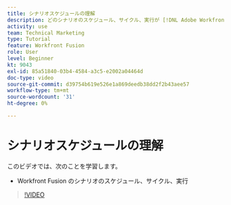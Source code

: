 ```yaml
---
title: シナリオスケジュールの理解
description: どのシナリオのスケジュール、サイクル、実行が [!DNL Adobe Workfront Fusion].
activity: use
team: Technical Marketing
type: Tutorial
feature: Workfront Fusion
role: User
level: Beginner
kt: 9043
exl-id: 85a51840-03b4-4584-a3c5-e2002a04464d
doc-type: video
source-git-commit: d39754b619e526e1a869deedb38dd2f2b43aee57
workflow-type: tm+mt
source-wordcount: '31'
ht-degree: 0%

---
```


# シナリオスケジュールの理解

このビデオでは、次のことを学習します。

* Workfront Fusion のシナリオのスケジュール、サイクル、実行

>[!VIDEO](https://video.tv.adobe.com/v/335284/?quality=12)
